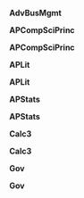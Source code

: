 
**AdvBusMgmt**

</a>


**APCompSciPrinc**


**APCompSciPrinc**


**APLit**

</a>


**APLit**

</a>


**APStats**


**APStats**


**Calc3**


**Calc3**


**Gov**


**Gov**

</a>


